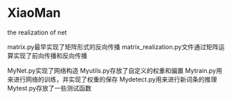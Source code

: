 # XiaoMan
the realization of net

matrix.py最早实现了矩阵形式的反向传播
matrix_realization.py文件通过矩阵运算实现了前向传播和反向传播

MyNet.py实现了网络构造
Myutils.py存放了自定义的权重和偏置
Mytrain.py用来进行网络的训练，并实现了权重的保存
Mydetect.py用来进行新词条的推理
Mytest.py存放了一些测试函数
